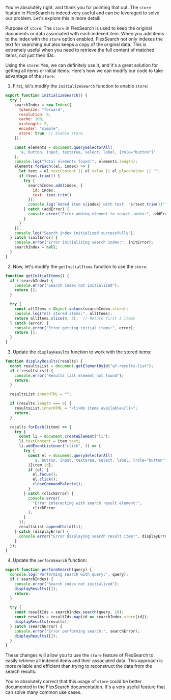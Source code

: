 You're absolutely right, and thank you for pointing that out. The `store` feature in FlexSearch is indeed very useful and can be leveraged to solve our problem. Let's explore this in more detail:

Purpose of `store`:
The `store` in FlexSearch is used to keep the original documents or data associated with each indexed item. When you add items to the index with the `store` option enabled, FlexSearch not only indexes the text for searching but also keeps a copy of the original data. This is extremely useful when you need to retrieve the full content of matched items, not just their IDs.

Using the `store`:
Yes, we can definitely use it, and it's a great solution for getting all items or initial items. Here's how we can modify our code to take advantage of the `store`:

1. First, let's modify the `initializeSearch` function to enable `store`:

```javascript
export function initializeSearch() {
  try {
    searchIndex = new Index({
      tokenize: "forward",
      resolution: 9,
      cache: 100,
      minlength: 2,
      encoder: "simple",
      store: true  // Enable store
    });

    const elements = document.querySelectorAll(
      'a, button, input, textarea, select, label, [role="button"]'
    );
    console.log("Total elements found:", elements.length);
    elements.forEach((el, index) => {
      let text = el.textContent || el.value || el.placeholder || "";
      if (text.trim()) {
        try {
          searchIndex.add(index, {
            id: index,
            text: text.trim()
          });
          console.log(`Added item ${index} with text: "${text.trim()}"`);
        } catch (addError) {
          console.error("Error adding element to search index:", addError);
        }
      }
    });
    console.log("Search index initialized successfully");
  } catch (initError) {
    console.error("Error initializing search index:", initError);
    searchIndex = null;
  }
}
```

2. Now, let's modify the `getInitialItems` function to use the `store`:

```javascript
function getInitialItems() {
  if (!searchIndex) {
    console.error("Search index not initialized");
    return [];
  }

  try {
    const allItems = Object.values(searchIndex.store);
    console.log("All stored items:", allItems);
    return allItems.slice(0, 3);  // Return first 3 items
  } catch (error) {
    console.error("Error getting initial items:", error);
    return [];
  }
}
```

3. Update the `displayResults` function to work with the stored items:

```javascript
function displayResults(results) {
  const resultsList = document.getElementById("qf-results-list");
  if (!resultsList) {
    console.error("Results list element not found");
    return;
  }

  resultsList.innerHTML = "";

  if (results.length === 0) {
    resultsList.innerHTML = "<li>No items available</li>";
    return;
  }

  results.forEach((item) => {
    try {
      const li = document.createElement("li");
      li.textContent = item.text;
      li.addEventListener("click", () => {
        try {
          const el = document.querySelectorAll(
            'a, button, input, textarea, select, label, [role="button"]'
          )[item.id];
          if (el) {
            el.focus();
            el.click();
            closeCommandPalette();
          }
        } catch (clickError) {
          console.error(
            "Error interacting with search result element:",
            clickError
          );
        }
      });
      resultsList.appendChild(li);
    } catch (displayError) {
      console.error("Error displaying search result item:", displayError);
    }
  });
}
```

4. Update the `performSearch` function:

```javascript
export function performSearch(query) {
  console.log("Performing search with query:", query);
  if (!searchIndex) {
    console.error("Search index not initialized");
    displayResults([]);
    return;
  }

  try {
    const resultIds = searchIndex.search(query, 10);
    const results = resultIds.map(id => searchIndex.store[id]);
    displayResults(results);
  } catch (searchError) {
    console.error("Error performing search:", searchError);
    displayResults([]);
  }
}
```

These changes will allow you to use the `store` feature of FlexSearch to easily retrieve all indexed items and their associated data. This approach is more reliable and efficient than trying to reconstruct the data from the search results.

You're absolutely correct that this usage of `store` could be better documented in the FlexSearch documentation. It's a very useful feature that can solve many common use cases.